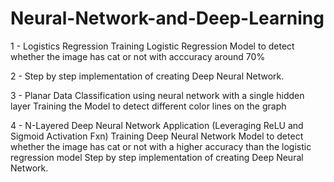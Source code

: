# Neural-Network-and-Deep-Learning

1 - Logistics Regression
Training Logistic Regression Model to detect whether the image has cat or not with acccuracy around 70%

2 - Step by step implementation of creating Deep Neural Network.

3 - Planar Data Classification using neural network with a single hidden layer
Training the Model to detect different color lines on the graph

4 - N-Layered Deep Neural Network Application (Leveraging ReLU and Sigmoid Activation Fxn)
Training Deep Neural Network Model to detect whether the image has cat or not with a higher accuracy than the logistic regression model
Step by step implementation of creating Deep Neural Network.
